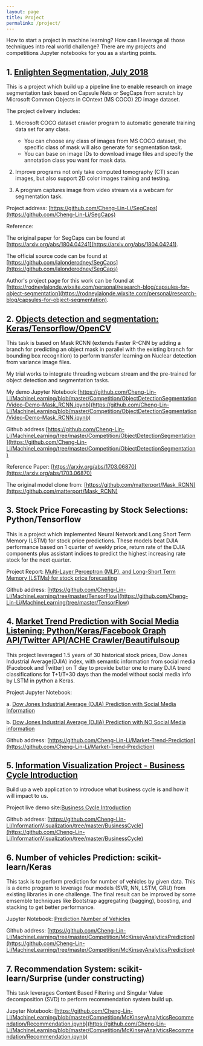 ```yaml
---
layout: page
title: Project
permalink: /project/
---
```


How to start a project in machine learning? How can I leverage all those techniques into real world challenge? There are my projects and competitions Jupyter notebooks for you as a starting points.


##  1. [Enlighten Segmentation, July 2018](https://github.com/Cheng-Lin-Li/SegCaps)
      
This is a project which build up a pipeline line to enable research on image segmentation task based on Capsule Nets or SegCaps from scratch by Microsoft Common Objects in COntext (MS COCO) 2D image dataset.

The project delivery includes:

1. Microsoft COCO dataset crawler program to automatic generate training data set for any class.
      - You can choose any class of images from MS COCO dataset, the specific class of mask will also generate for segmentation task.
      - You can base on image IDs to download image files and specify the annotation class you want for mask data.
      
2. Improve programs not only take computed tomography (CT) scan images, but also support 2D color images training and testing.

3. A program captures image from video stream via a webcam for segmentation task.

Project address: [https://github.com/Cheng-Lin-Li/SegCaps](https://github.com/Cheng-Lin-Li/SegCaps)

Reference:

The original paper for SegCaps can be found at [https://arxiv.org/abs/1804.04241](https://arxiv.org/abs/1804.04241). 
      
The official source code can be found at [https://github.com/lalonderodney/SegCaps](https://github.com/lalonderodney/SegCaps) 
      
Author's project page for this work can be found at [https://rodneylalonde.wixsite.com/personal/research-blog/capsules-for-object-segmentation](https://rodneylalonde.wixsite.com/personal/research-blog/capsules-for-object-segmentation).  
  
##  2. [Objects detection and segmentation: Keras/Tensorflow/OpenCV](https://github.com/Cheng-Lin-Li/MachineLearning/blob/master/Competition/ObjectDetectionSegmentation/Video-Demo-Mask_RCNN.ipynb)

This task is based on Mask RCNN (extends Faster R-CNN by adding a branch for predicting an object mask in parallel with the existing branch for bounding box recognition) to perform transfer learning on Nuclear detection from variance image files.

My trial works to integrate threading webcam stream and the pre-trained for object detection and segmentation tasks.

My demo Jupyter Notebook:[https://github.com/Cheng-Lin-Li/MachineLearning/blob/master/Competition/ObjectDetectionSegmentation/Video-Demo-Mask_RCNN.ipynb](https://github.com/Cheng-Lin-Li/MachineLearning/blob/master/Competition/ObjectDetectionSegmentation/Video-Demo-Mask_RCNN.ipynb)

Github address:[https://github.com/Cheng-Lin-Li/MachineLearning/tree/master/Competition/ObjectDetectionSegmentation](https://github.com/Cheng-Lin-Li/MachineLearning/tree/master/Competition/ObjectDetectionSegmentation)

Reference Paper: [https://arxiv.org/abs/1703.06870](https://arxiv.org/abs/1703.06870)

The original model clone from: [https://github.com/matterport/Mask_RCNN](https://github.com/matterport/Mask_RCNN)
  
  
##  3. Stock Price Forecasting by Stock Selections: Python/Tensorflow
    
This is a project which implemented Neural Network and Long Short Term Memory (LSTM) for stock price predictions. These models beat DJIA performance based on 1 quarter of weekly price, return rate of the DJIA components plus assistant indices to predict the highest increasing rate stock for the next quarter.

Project Report: [Multi-Layer Perceptron (MLP), and Long-Short Term Memory (LSTMs) for stock price forecasting](https://github.com/Cheng-Lin-Li/MachineLearning/blob/master/TensorFlow/ProjectReport.pdf)

Github address: [https://github.com/Cheng-Lin-Li/MachineLearning/tree/master/TensorFlow](https://github.com/Cheng-Lin-Li/MachineLearning/tree/master/TensorFlow)

##  4. [Market Trend Prediction with Social Media Listening: Python/Keras/Facebook Graph API/Twitter API/ACHE Crawler/Beautifulsoup](https://github.com/Cheng-Lin-Li/Market-Trend-Prediction/blob/master/source/Dow%20Jones%20Industrial%20Average%20Prediction%20with%20Media%20Channel%20Info-with%20Social%20Info.ipynb)
      
This project leveraged 1.5 years of 30 historical stock prices, Dow Jones Industrial Average(DJIA) index, with semantic information from social media (Facebook and Twitter) on T day to provide better one to many DJIA trend classifications for T+1/T+30 days than the model without social media info by LSTM in python a Keras.

Project Jupyter Notebook: 
      
a. [Dow Jones Industrial Average (DJIA) Prediction with Social Media Information](https://github.com/Cheng-Lin-Li/Market-Trend-Prediction/blob/master/source/Dow%20Jones%20Industrial%20Average%20Prediction%20with%20Media%20Channel%20Info-with%20Social%20Info.ipynb)

b. [Dow Jones Industrial Average (DJIA) Prediction
 with NO Social Media information](https://github.com/Cheng-Lin-Li/Market-Trend-Prediction/blob/master/source/Dow%20Jones%20Industrial%20Average%20Prediction%20without%20Social%20media%20data.ipynb)

Github address: [https://github.com/Cheng-Lin-Li/Market-Trend-Prediction](https://github.com/Cheng-Lin-Li/Market-Trend-Prediction)

##  5. [Information Visualization Project - Business Cycle Introduction](https://cheng-lin-li.github.io/assets/InformationVisualization/BusinessCycle/dist/index.html)
      
Build up a web application to introduce what business cycle is and how it will impact to us.

Project live demo site:[Business Cycle Introduction](https://cheng-lin-li.github.io/assets/InformationVisualization/BusinessCycle/dist/index.html)

Github address: [https://github.com/Cheng-Lin-Li/InformationVisualization/tree/master/BusinessCycle](https://github.com/Cheng-Lin-Li/InformationVisualization/tree/master/BusinessCycle)

##  6. Number of vehicles Prediction: scikit-learn/Keras

This task is to perform prediction for number of vehicles by given data. This is a demo program to leverage four models (SVR, NN, LSTM, GRU) from existing libraries in one challenge. The final result can be improved by some emsemble techniques like Bootstrap aggregating (bagging), boosting, and stacking to get better performance.
      
Jupyter Notebook: [Prediction Number of Vehicles](https://github.com/Cheng-Lin-Li/MachineLearning/blob/master/Competition/McKinseyAnalyticsPrediction/NumberOfVehiclesPrediction.ipynb)

Github address: [https://github.com/Cheng-Lin-Li/MachineLearning/tree/master/Competition/McKinseyAnalyticsPrediction](https://github.com/Cheng-Lin-Li/MachineLearning/tree/master/Competition/McKinseyAnalyticsPrediction)

##  7. Recommendation System: scikit-learn/Surprise (under constructing)
  
This task leverages Content Based Filtering and Singular Value decomposition (SVD) to perform recommendation system build up.

Jupyter Notebook: [https://github.com/Cheng-Lin-Li/MachineLearning/blob/master/Competition/McKinseyAnalyticsRecommendation/Recommendation.ipynb](https://github.com/Cheng-Lin-Li/MachineLearning/blob/master/Competition/McKinseyAnalyticsRecommendation/Recommendation.ipynb)
